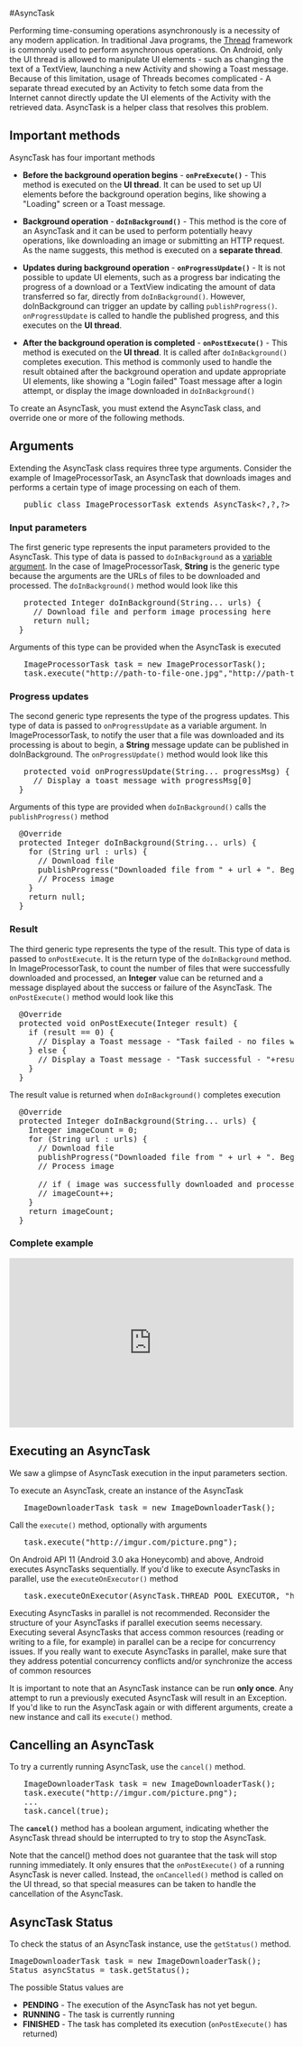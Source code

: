 #AsyncTask

Performing time-consuming operations asynchronously is a necessity of any modern application. In traditional Java programs, the [Thread](http://docs.oracle.com/javase/7/docs/api/java/lang/Thread.html) framework is commonly used to perform asynchronous operations. On Android, only the UI thread is allowed to manipulate UI elements - such as changing the text of a TextView, launching a new Activity and showing a Toast message. Because of this limitation, usage of Threads becomes complicated - A separate thread executed by an Activity to fetch some data from the Internet cannot directly update the UI elements of the Activity with the retrieved data. AsyncTask is a helper class that resolves this problem.

## Important methods

AsyncTask has four important methods

* **Before the background operation begins** - **`onPreExecute()`** - This method is executed on the **UI thread**. It can be used to set up UI elements before the background operation begins, like showing a "Loading" screen or a Toast message.

* **Background operation** - **`doInBackground()`** - This method is the core of an AsyncTask and it can be used to perform potentially heavy operations, like downloading an image or submitting an HTTP request. As the name suggests, this method is executed on a **separate thread**.

* **Updates during background operation** - **`onProgressUpdate()`** - It is not possible to update UI elements, such as a progress bar indicating the progress of a download or a TextView indicating the amount of data transferred so far, directly from `doInBackground()`. However, doInBackground can trigger an update by calling `publishProgress()`. `onProgressUpdate` is called to handle the published progress, and this executes on the **UI thread**.

* **After the background operation is completed** - **`onPostExecute()`** - This method is executed on the **UI thread**. It is called after `doInBackground()` completes execution. This method is commonly used to handle the result obtained after the background operation and update appropriate UI elements, like showing a "Login failed" Toast message after a login attempt, or display the image downloaded in `doInBackground()`

To create an AsyncTask, you must extend the AsyncTask class, and override one or more of the following methods.

## Arguments

Extending the AsyncTask class requires three type arguments. Consider the example of ImageProcessorTask, an AsyncTask that downloads images and performs a certain type of image processing on each of them.
<pre>
   public class ImageProcessorTask extends AsyncTask&lt;?,?,?&gt;
</pre>

### Input parameters
The first generic type represents the input parameters provided to the AsyncTask. This type of data is passed to `doInBackground` as a [variable argument](http://docs.oracle.com/javase/tutorial/java/javaOO/arguments.html). In the case of ImageProcessorTask, **String** is the generic type because the arguments are the URLs of files to be downloaded and processed. The `doInBackground()` method would look like this
<pre>
   protected Integer doInBackground(String... urls) {
     // Download file and perform image processing here
     return null;
  }
</pre>
Arguments of this type can be provided when the AsyncTask is executed
<pre>
   ImageProcessorTask task = new ImageProcessorTask();
   task.execute("http://path-to-file-one.jpg","http://path-to-file-two.png");
</pre>

### Progress updates
The second generic type represents the type of the progress updates. This type of data is passed to `onProgressUpdate` as a variable argument. In ImageProcessorTask, to notify the user that a file was downloaded and its processing is about to begin, a **String** message update can be published in doInBackground. The `onProgressUpdate()` method would look like this
<pre>
   protected void onProgressUpdate(String... progressMsg) {
     // Display a toast message with progressMsg[0]
  }
</pre>
Arguments of this type are provided when `doInBackground()` calls the `publishProgress()` method
<pre>
  @Override
  protected Integer doInBackground(String... urls) {
    for (String url : urls) {
      // Download file
      publishProgress("Downloaded file from " + url + ". Beginning image processing");
      // Process image
    }
    return null;
  }
</pre>

### Result
The third generic type represents the type of the result. This type of data is passed to `onPostExecute`. It is the return type of the `doInBackground` method. In ImageProcessorTask, to count the number of files that were successfully downloaded and processed, an **Integer** value can be returned and a message displayed about the success or failure of the AsyncTask. The `onPostExecute()` method would look like this
<pre>
  @Override
  protected void onPostExecute(Integer result) {
    if (result == 0) {
      // Display a Toast message - "Task failed - no files were processed"
    } else {
      // Display a Toast message - "Task successful - "+result+" files were processed"
    }
  }
</pre>
The result value is returned when `doInBackground()` completes execution
<pre>
  @Override
  protected Integer doInBackground(String... urls) {
    Integer imageCount = 0;
    for (String url : urls) {
      // Download file
      publishProgress("Downloaded file from " + url + ". Beginning image processing");
      // Process image

      // if ( image was successfully downloaded and processed)
      // imageCount++;
    }
    return imageCount;
  }
</pre>

### Complete example
<iframe style="width: 100%; height: 300px"
        src="http://embed.plnkr.co/TLgkec/ImageProcessorTask.java" frameborder="0"
        allowfullscreen="allowfullscreen">
  Loading code...
</iframe>

## Executing an AsyncTask
We saw a glimpse of AsyncTask execution in the input parameters section. 

To execute an AsyncTask, create an instance of the AsyncTask
<pre>
   ImageDownloaderTask task = new ImageDownloaderTask();
</pre>
Call the `execute()` method, optionally with arguments
<pre>
   task.execute("http://imgur.com/picture.png");
</pre>

On Android API 11 (Android 3.0 aka Honeycomb) and above, Android executes AsyncTasks sequentially. If you'd like to execute AsyncTasks in parallel, use the `executeOnExecutor()` method
<pre>
   task.executeOnExecutor(AsyncTask.THREAD_POOL_EXECUTOR, "http://imgur.com/picture.png");
</pre>

<div class="alert alert-warning"><p>Executing AsyncTasks in parallel is not recommended. Reconsider the structure of your AsyncTasks if parallel execution seems necessary. Executing several AsyncTasks that access common resources (reading or writing to a file, for example) in parallel can be a recipe for concurrency issues. If you really want to execute AsyncTasks in parallel, make sure that they address potential concurrency conflicts and/or synchronize the access of common resources</p></div>

It is important to note that an AsyncTask instance can be run **only once**. Any attempt to run a previously executed AsyncTask will result in an Exception. If you'd like to run the AsyncTask again or with different arguments, create a new instance and call its `execute()` method.

## Cancelling an AsyncTask

To try a currently running AsyncTask, use the `cancel()` method.

<pre>
   ImageDownloaderTask task = new ImageDownloaderTask();
   task.execute("http://imgur.com/picture.png");
   ...
   task.cancel(true);
</pre>

The **`cancel()`** method has a boolean argument, indicating whether the AsyncTask thread should be interrupted to try to stop the AsyncTask.

Note that the cancel() method does not guarantee that the task will stop running immediately. It only ensures that the `onPostExecute()` of a running AsyncTask is never called. Instead, the `onCancelled()` method is called on the UI thread, so that special measures can be taken to handle the cancellation of the AsyncTask.

## AsyncTask Status

To check the status of an AsyncTask instance, use the `getStatus()` method.

<pre>
ImageDownloaderTask task = new ImageDownloaderTask();
Status asyncStatus = task.getStatus();
</pre>

The possible Status values are

* **PENDING** - The execution of the AsyncTask has not yet begun.
* **RUNNING** - The task is currently running
* **FINISHED** - The task has completed its execution (`onPostExecute()` has returned)